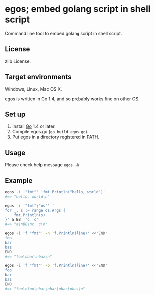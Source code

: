egos; embed golang script in shell script
=========================================

Command line tool to embed golang script in shell script.

License
-------

zlib License.

Target environments
-------------------

Windows, Linux, Mac OS X.

egos is written in Go 1.4, and so probably works fine on other OS.

Set up
------

1. Install [Go](https://golang.org/ "Official website") 1.4 or later.
2. Compile egos.go (`go build egos.go`).
3. Put egos in a directory registered in PATH.

Usage
-----

Please check help message `egos -h`

Example
-------

```sh
egos -i '"fmt"' 'fmt.Println("hello, world")'
#=> "hello, world\n"

egos -i '"fmt";"os"' '
for _, s := range os.Args {
    fmt.Println(s)
}' a BB  'c  c'
#=> "a\nBB\nc  c\n"

egos -i 'f "fmt"' -n 'f.Println(line)' <<'END'
foo
bar
baz
END
#=> "foo\nbar\nbaz\n"

egos -i 'f "fmt"' -p 'f.Println(line)' <<'END'
foo
bar
baz
END
#=> "foo\nfoo\nbar\nbar\nbaz\nbaz\n"
```
